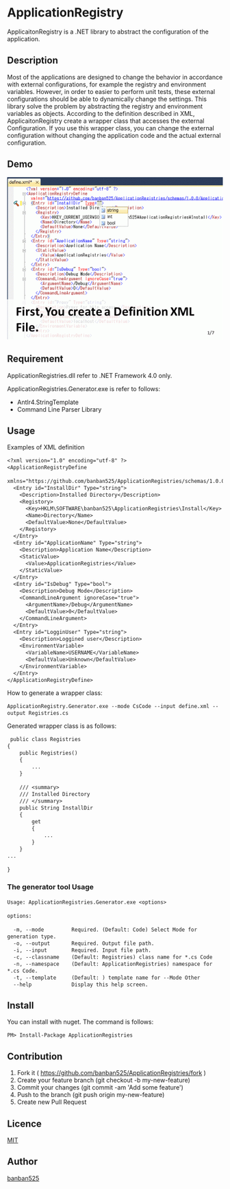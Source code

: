 ApplicationRegistry
====================

ApplicaitonRegistry is a .NET library to abstract the configuration of the application.

## Description

Most of the applications are designed to change the behavior in accordance with external configurations, for example the registry and environment variables.
However, in order to easier to perform unit tests, these external configurations should be able to dynamically change the settings.
This library solve the problem by abstracting the registry and environment variables as objects.
According to the definition described in XML, ApplicaitonRegistry create a wrapper class that accesses the external Configuration.
If you use this wrapper class, you can change the external configuration without changing the application code and the actual external configuration.

## Demo

![Demo Animation](Samples/Readmecontents/Readme_images.gif) 


## Requirement

ApplicationRegistries.dll refer to .NET Framework 4.0 only.

ApplicationRegistries.Generator.exe is refer to follows:

* Antlr4.StringTemplate
* Command Line Parser Library


## Usage

Examples of XML definition

    <?xml version="1.0" encoding="utf-8" ?>
    <ApplicationRegistryDefine
      xmlns="https://github.com/banban525/ApplicationRegistries/schemas/1.0.0/ApplicationRegistryDefine.xsd">
      <Entry id="InstallDir" Type="string">
        <Description>Installed Directory</Description>
        <Registory>
          <Key>HKLM\SOFTWARE\banban525\ApplicationRegistries\Install</Key>
          <Name>Directory</Name>
          <DefaultValue>None</DefaultValue>
        </Registory>
      </Entry>
      <Entry id="ApplicationName" Type="string">
        <Description>Application Name</Description>
        <StaticValue>
          <Value>ApplicationRegistries</Value>
        </StaticValue>
      </Entry>
      <Entry id="IsDebug" Type="bool">
        <Description>Debug Mode</Description>
        <CommandLineArgument ignoreCase="true">
          <ArgumentName>/Debug</ArgumentName>
          <DefaultValue>0</DefaultValue>
        </CommandLineArgument>
      </Entry>
      <Entry id="LogginUser" Type="string">
        <Description>Loggined user</Description>
        <EnvironmentVariable>
          <VariableName>USERNAME</VariableName>
          <DefaultValue>Unknown</DefaultValue>
        </EnvironmentVariable>
      </Entry>
    </ApplicationRegistryDefine>

How to generate a wrapper class:

    ApplicationRegistry.Generator.exe --mode CsCode --input define.xml --output Registries.cs

Generated wrapper class is as follows:

     public class Registries
    {
        public Registries()
        {
            ...
        }

        /// <summary>
        /// Installed Directory
        /// </summary>
        public String InstallDir
        {
            get
            {
                ...
            }
        }
    ...
    
    }


### The generator tool Usage

    Usage: ApplicationRegistries.Generator.exe <options>
    
    options:
    
      -m, --mode         Required. (Default: Code) Select Mode for generation type.
      -o, --output       Required. Output file path.
      -i, --input        Required. Input file path.
      -c, --classname    (Default: Registries) class name for *.cs Code
      -n, --namespace    (Default: ApplicationRegistries) namespace for *.cs Code.
      -t, --template     (Default: ) template name for --Mode Other
      --help             Display this help screen.

## Install

You can install with nuget. The command is follows:

    PM> Install-Package ApplicationRegistries

## Contribution

1. Fork it ( https://github.com/banban525/ApplicationRegistries/fork )
2. Create your feature branch (git checkout -b my-new-feature)
3. Commit your changes (git commit -am 'Add some feature')
4. Push to the branch (git push origin my-new-feature)
5. Create new Pull Request


## Licence

[MIT](https://github.com/tcnksm/tool/blob/master/LICENCE)

## Author

[banban525](https://github.com/banban525)
